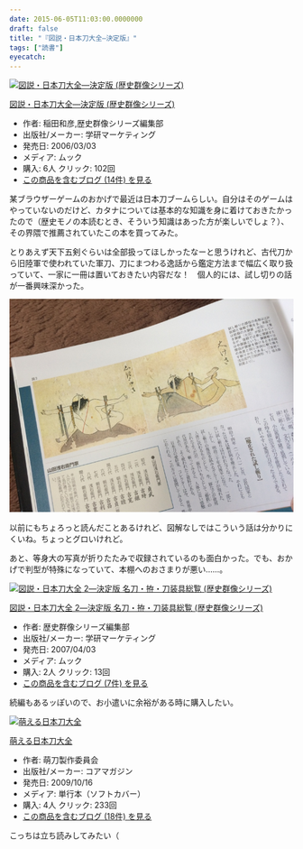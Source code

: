 ```yaml
---
date: 2015-06-05T11:03:00.0000000
draft: false
title: "『図説・日本刀大全―決定版』"
tags: ["読書"]
eyecatch: 
---
```

<p><div class="hatena-asin-detail"><a href="http://www.amazon.co.jp/exec/obidos/ASIN/4056040397/bestylesnet-22/"><img src="http://ecx.images-amazon.com/images/I/51F3B7MXDHL._SL160_.jpg" class="hatena-asin-detail-image" alt="図説・日本刀大全―決定版 (歴史群像シリーズ)" title="図説・日本刀大全―決定版 (歴史群像シリーズ)"></a><div class="hatena-asin-detail-info"><p class="hatena-asin-detail-title"><a href="http://www.amazon.co.jp/exec/obidos/ASIN/4056040397/bestylesnet-22/">図説・日本刀大全―決定版 (歴史群像シリーズ)</a></p><ul><li><span class="hatena-asin-detail-label">作者:</span> 稲田和彦,歴史群像シリーズ編集部</li><li><span class="hatena-asin-detail-label">出版社/メーカー:</span> 学研マーケティング</li><li><span class="hatena-asin-detail-label">発売日:</span> 2006/03/03</li><li><span class="hatena-asin-detail-label">メディア:</span> ムック</li><li><span class="hatena-asin-detail-label">購入</span>: 6人 <span class="hatena-asin-detail-label">クリック</span>: 102回</li><li><a href="http://d.hatena.ne.jp/asin/4056040397/bestylesnet-22" target="_blank">この商品を含むブログ (14件) を見る</a></li></ul></div><div class="hatena-asin-detail-foot"></div></div></p><p>某ブラウザーゲームのおかげで最近は日本刀ブームらしい。自分はそのゲームはやっていないのだけど、カタナについては基本的な知識を身に着けておきたかったので（歴史モノの本読むとき、そういう知識はあった方が楽しいでしょ？）、その界隈で推薦されていたこの本を買ってみた。</p><p>とりあえず天下五剣ぐらいは全部扱ってほしかったなーと思うけれど、古代刀から旧陸軍で使われていた軍刀、刀にまつわる逸話から鑑定方法まで幅広く取り扱っていて、一家に一冊は置いておきたい内容だな！　個人的には、試し切りの話が一番興味深かった。</p><p><span itemscope itemtype="http://schema.org/Photograph"><img src="20150605104544.jpg" alt="f:id:daruyanagi:20150605104544j:plain" title="f:id:daruyanagi:20150605104544j:plain" class="hatena-fotolife" itemprop="image"></span></p><p>以前にもちょろっと読んだことあるけれど、図解なしではこういう話は分かりにくいね。ちょっとグロいけれど。</p><p>あと、等身大の写真が折りたたみで収録されているのも面白かった。でも、おかげで判型が特殊になっていて、本棚へのおさまりが悪い……。</p><p><div class="hatena-asin-detail"><a href="http://www.amazon.co.jp/exec/obidos/ASIN/4056045674/bestylesnet-22/"><img src="http://ecx.images-amazon.com/images/I/513mmWHdkZL._SL160_.jpg" class="hatena-asin-detail-image" alt="図説・日本刀大全 2―決定版 名刀・拵・刀装具総覧 (歴史群像シリーズ)" title="図説・日本刀大全 2―決定版 名刀・拵・刀装具総覧 (歴史群像シリーズ)"></a><div class="hatena-asin-detail-info"><p class="hatena-asin-detail-title"><a href="http://www.amazon.co.jp/exec/obidos/ASIN/4056045674/bestylesnet-22/">図説・日本刀大全 2―決定版 名刀・拵・刀装具総覧 (歴史群像シリーズ)</a></p><ul><li><span class="hatena-asin-detail-label">作者:</span> 歴史群像シリーズ編集部</li><li><span class="hatena-asin-detail-label">出版社/メーカー:</span> 学研マーケティング</li><li><span class="hatena-asin-detail-label">発売日:</span> 2007/04/03</li><li><span class="hatena-asin-detail-label">メディア:</span> ムック</li><li><span class="hatena-asin-detail-label">購入</span>: 2人 <span class="hatena-asin-detail-label">クリック</span>: 13回</li><li><a href="http://d.hatena.ne.jp/asin/4056045674/bestylesnet-22" target="_blank">この商品を含むブログ (7件) を見る</a></li></ul></div><div class="hatena-asin-detail-foot"></div></div></p><p>続編もあるッぽいので、お小遣いに余裕がある時に購入したい。</p><p><div class="hatena-asin-detail"><a href="http://www.amazon.co.jp/exec/obidos/ASIN/4862526780/bestylesnet-22/"><img src="http://ecx.images-amazon.com/images/I/51iRh%2BEZ2lL._SL160_.jpg" class="hatena-asin-detail-image" alt="萌える日本刀大全" title="萌える日本刀大全"></a><div class="hatena-asin-detail-info"><p class="hatena-asin-detail-title"><a href="http://www.amazon.co.jp/exec/obidos/ASIN/4862526780/bestylesnet-22/">萌える日本刀大全</a></p><ul><li><span class="hatena-asin-detail-label">作者:</span> 萌刀製作委員会</li><li><span class="hatena-asin-detail-label">出版社/メーカー:</span> コアマガジン</li><li><span class="hatena-asin-detail-label">発売日:</span> 2009/10/16</li><li><span class="hatena-asin-detail-label">メディア:</span> 単行本（ソフトカバー）</li><li><span class="hatena-asin-detail-label">購入</span>: 4人 <span class="hatena-asin-detail-label">クリック</span>: 233回</li><li><a href="http://d.hatena.ne.jp/asin/4862526780/bestylesnet-22" target="_blank">この商品を含むブログ (18件) を見る</a></li></ul></div><div class="hatena-asin-detail-foot"></div></div></p><p>こっちは立ち読みしてみたい（</p>
